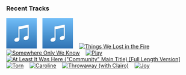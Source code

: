 ### Recent Tracks
[<img src='https://github.com/atfinke/atfinke/blob/master/placeholder.jpeg?raw=true' width='16%' height='16%' alt='longshot'>](https://www.last.fm/music/catfish%2band%2bthe%2bbottlemen/_/longshot)&nbsp;&nbsp;&nbsp;&nbsp;[<img src='https://github.com/atfinke/atfinke/blob/master/placeholder.jpeg?raw=true' width='16%' height='16%' alt='Straight into Your Arms - Bonus Track Version'>](https://www.last.fm/music/vance%2bjoy/_/straight%2binto%2byour%2barms%2b-%2bbonus%2btrack%2bversion)&nbsp;&nbsp;&nbsp;&nbsp;[<img src='https://lastfm.freetls.fastly.net/i/u/300x300/90a4432699af42149072e0177151108a.png' width='16%' height='16%' alt='Things We Lost in the Fire'>](https://www.last.fm/music/bastille/_/things%2bwe%2blost%2bin%2bthe%2bfire)&nbsp;&nbsp;&nbsp;&nbsp;[<img src='https://lastfm.freetls.fastly.net/i/u/300x300/0edcad43571042b0b3a5898a4e07274e.png' width='16%' height='16%' alt='Somewhere Only We Know'>](https://www.last.fm/music/keane/_/somewhere%2bonly%2bwe%2bknow)&nbsp;&nbsp;&nbsp;&nbsp;[<img src='https://lastfm.freetls.fastly.net/i/u/300x300/17330512f096b97e0e9e34868473e97a.png' width='16%' height='16%' alt='Play'>](https://www.last.fm/music/callum%2bbeattie/_/play)&nbsp;&nbsp;&nbsp;&nbsp;<br>[<img src='https://lastfm.freetls.fastly.net/i/u/300x300/ea413fd6d34047ae95ac4f2e0b51ec89.png' width='16%' height='16%' alt='At Least It Was Here ("Community" Main Title) [Full Length Version]'>](https://www.last.fm/music/the%2b88/_/at%2bleast%2bit%2bwas%2bhere%2b%2528%2522community%2522%2bmain%2btitle%2529%2b%255bfull%2blength%2bversion%255d)&nbsp;&nbsp;&nbsp;&nbsp;[<img src='https://lastfm.freetls.fastly.net/i/u/300x300/74a0c007894f60d337a929177f9b497f.png' width='16%' height='16%' alt='Torn'>](https://www.last.fm/music/natalie%2bimbruglia/_/torn)&nbsp;&nbsp;&nbsp;&nbsp;[<img src='https://lastfm.freetls.fastly.net/i/u/300x300/5f6fca6a2d77349d55ec1c550108b29a.png' width='16%' height='16%' alt='Caroline'>](https://www.last.fm/music/briston%2bmaroney/_/caroline)&nbsp;&nbsp;&nbsp;&nbsp;[<img src='https://lastfm.freetls.fastly.net/i/u/300x300/42ca511a1f7dc198b2299d7acfacf294.png' width='16%' height='16%' alt='Throwaway (with Clairo)'>](https://www.last.fm/music/sg%2blewis/_/throwaway%2b%2528with%2bclairo%2529)&nbsp;&nbsp;&nbsp;&nbsp;[<img src='https://lastfm.freetls.fastly.net/i/u/300x300/b0081ae3be4d9a777b01dce5e8311071.png' width='16%' height='16%' alt='Joy'>](https://www.last.fm/music/bastille/_/joy)&nbsp;&nbsp;&nbsp;&nbsp;<br>